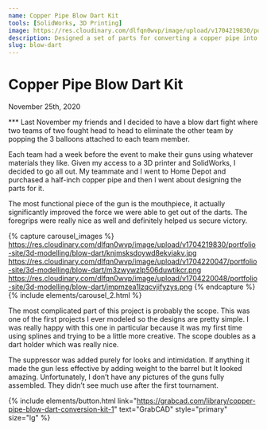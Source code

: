 ```yaml
---
name: Copper Pipe Blow Dart Kit
tools: [SolidWorks, 3D Printing]
image: https://res.cloudinary.com/dlfqn0wvp/image/upload/v1704219830/portfolio-site/3d-modelling/blow-dart/knjmsksdoywd8ekviakv.jpg
description: Designed a set of parts for converting a copper pipe into a blow dart gun.
slug: blow-dart
---
```


# Copper Pipe Blow Dart Kit
<p class="post-metadata text-muted">
  November 25th, 2020
</p>
***
Last November my friends and I decided to have a blow dart fight where two teams of two fought head to head to eliminate the other team by popping the 3 balloons attached to each team member.

Each team had a week before the event to make their guns using whatever materials they like. Given my access to a 3D printer and SolidWorks, I decided to go all out. My teammate and I went to Home Depot and purchased a half-inch copper pipe and then I went about designing the parts for it.

The most functional piece of the gun is the mouthpiece, it actually significantly improved the force we were able to get out of the darts. The foregrips were really nice as well and definitely helped us secure victory.

{% capture carousel_images %}
https://res.cloudinary.com/dlfqn0wvp/image/upload/v1704219830/portfolio-site/3d-modelling/blow-dart/knjmsksdoywd8ekviakv.jpg
https://res.cloudinary.com/dlfqn0wvp/image/upload/v1704220047/portfolio-site/3d-modelling/blow-dart/m3zwywzlp506duwtikcr.png
https://res.cloudinary.com/dlfqn0wvp/image/upload/v1704220048/portfolio-site/3d-modelling/blow-dart/jmpmzea1lzqcvjifyzys.png
{% endcapture %}
{% include elements/carousel_2.html %}

The most complicated part of this project is probably the scope. This was one of the first projects I ever modeled so the designs are pretty simple. I was really happy with this one in particular because it was my first time using splines and trying to be a little more creative. The scope doubles as a dart holder which was really nice.

The suppressor was added purely for looks and intimidation. If anything it made the gun less effective by adding weight to the barrel but It looked amazing. Unfortunately, I don’t have any pictures of the guns fully assembled. They didn’t see much use after the first tournament.

{% include elements/button.html link="https://grabcad.com/library/copper-pipe-blow-dart-conversion-kit-1" text="GrabCAD" style="primary" size="lg" %}